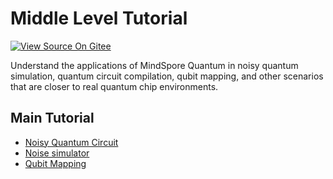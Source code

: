 # Middle Level Tutorial

[![View Source On Gitee](https://mindspore-website.obs.cn-north-4.myhuaweicloud.com/website-images/master/resource/_static/logo_source_en.svg)](https://gitee.com/mindspore/docs/blob/master/docs/mindquantum/docs/source_en/middle_level/middle_level.md)

Understand the applications of MindSpore Quantum in noisy quantum simulation, quantum circuit compilation, qubit mapping, and other scenarios that are closer to real quantum chip environments.

## Main Tutorial

<ul>
  <li><a href="noise.html">Noisy Quantum Circuit</a></li>
  <li><a href="noise_simulator.html">Noise simulator</a></li>
  <li><a href="qubit_mapping.html">Qubit Mapping</a></li>
</ul>
